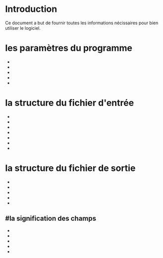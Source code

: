 # Introduction 
Ce document a but de fournir toutes les informations nécissaires pour bien utiliser le logiciel. 

# les paramètres du programme
 - 
 -
 -
 -
 -

# la structure du fichier d'entrée
 -
 -
 -
 -
 -
 -
 -
 
# la structure du fichier de sortie
 -
 -
 -
 -
 -
 
#la signification des champs
 -
 -
 -
 -
 -
 -
 
 

